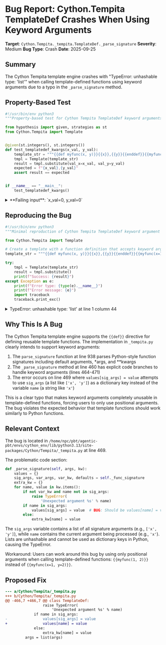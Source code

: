 # Bug Report: Cython.Tempita TemplateDef Crashes When Using Keyword Arguments

**Target**: `Cython.Tempita._tempita.TemplateDef._parse_signature`
**Severity**: Medium
**Bug Type**: Crash
**Date**: 2025-09-25

## Summary

The Cython Tempita template engine crashes with "TypeError: unhashable type: 'list'" when calling template-defined functions using keyword arguments due to a typo in the `_parse_signature` method.

## Property-Based Test

```python
#!/usr/bin/env python3
"""Property-based test for Cython Tempita TemplateDef keyword arguments"""

from hypothesis import given, strategies as st
from Cython.Tempita import Template


@given(st.integers(), st.integers())
def test_templatedef_kwargs(x_val, y_val):
    template_str = """{{def myfunc(x, y)}}{{x}},{{y}}{{enddef}}{{myfunc(x=val_x, y=val_y)}}"""
    tmpl = Template(template_str)
    result = tmpl.substitute(val_x=x_val, val_y=y_val)
    expected = f"{x_val},{y_val}"
    assert result == expected


if __name__ == "__main__":
    test_templatedef_kwargs()
```

<details>

<summary>
**Failing input**: `x_val=0, y_val=0`
</summary>
```
Traceback (most recent call last):
  File "/home/npc/pbt/agentic-pbt/worker_/60/hypo_cython.py", line 18, in <module>
    test_templatedef_kwargs()
    ~~~~~~~~~~~~~~~~~~~~~~~^^
  File "/home/npc/pbt/agentic-pbt/worker_/60/hypo_cython.py", line 9, in test_templatedef_kwargs
    def test_templatedef_kwargs(x_val, y_val):
                   ^^^
  File "/home/npc/miniconda/lib/python3.13/site-packages/hypothesis/core.py", line 2124, in wrapped_test
    raise the_error_hypothesis_found
  File "/home/npc/pbt/agentic-pbt/worker_/60/hypo_cython.py", line 12, in test_templatedef_kwargs
    result = tmpl.substitute(val_x=x_val, val_y=y_val)
  File "Cython/Tempita/_tempita.py", line 186, in Cython.Tempita._tempita.Template.substitute
  File "Cython/Tempita/_tempita.py", line 197, in Cython.Tempita._tempita.Template._interpret
  File "Cython/Tempita/_tempita.py", line 225, in Cython.Tempita._tempita.Template._interpret_codes
  File "Cython/Tempita/_tempita.py", line 245, in Cython.Tempita._tempita.Template._interpret_code
  File "Cython/Tempita/_tempita.py", line 318, in Cython.Tempita._tempita.Template._eval
  File "Cython/Tempita/_tempita.py", line 307, in Cython.Tempita._tempita.Template._eval
  File "<string>", line 1, in <module>
  File "Cython/Tempita/_tempita.py", line 443, in Cython.Tempita._tempita.TemplateDef.__call__
  File "Cython/Tempita/_tempita.py", line 469, in Cython.Tempita._tempita.TemplateDef._parse_signature
TypeError: unhashable type: 'list' at line 1 column 44
Falsifying example: test_templatedef_kwargs(
    x_val=0,
    y_val=0,
)
```
</details>

## Reproducing the Bug

```python
#!/usr/bin/env python3
"""Minimal reproduction of Cython Tempita TemplateDef keyword argument crash"""

from Cython.Tempita import Template

# Create a template with a function definition that accepts keyword arguments
template_str = """{{def myfunc(x, y)}}{{x}},{{y}}{{enddef}}{{myfunc(x=1, y=2)}}"""

try:
    tmpl = Template(template_str)
    result = tmpl.substitute()
    print(f"Success: {result}")
except Exception as e:
    print(f"Error type: {type(e).__name__}")
    print(f"Error message: {e}")
    import traceback
    traceback.print_exc()
```

<details>

<summary>
TypeError: unhashable type: 'list' at line 1 column 44
</summary>
```
Traceback (most recent call last):
  File "/home/npc/pbt/agentic-pbt/worker_/60/repo_cython.py", line 11, in <module>
    result = tmpl.substitute()
  File "Cython/Tempita/_tempita.py", line 186, in Cython.Tempita._tempita.Template.substitute
  File "Cython/Tempita/_tempita.py", line 197, in Cython.Tempita._tempita.Template._interpret
  File "Cython/Tempita/_tempita.py", line 225, in Cython.Tempita._tempita.Template._interpret_codes
  File "Cython/Tempita/_tempita.py", line 245, in Cython.Tempita._tempita.Template._interpret_code
  File "Cython/Tempita/_tempita.py", line 318, in Cython.Tempita._tempita.Template._eval
  File "Cython/Tempita/_tempita.py", line 307, in Cython.Tempita._tempita.Template._eval
  File "<string>", line 1, in <module>
  File "Cython/Tempita/_tempita.py", line 443, in Cython.Tempita._tempita.TemplateDef.__call__
  File "Cython/Tempita/_tempita.py", line 469, in Cython.Tempita._tempita.TemplateDef._parse_signature
TypeError: unhashable type: 'list' at line 1 column 44
Error type: TypeError
Error message: unhashable type: 'list' at line 1 column 44
```
</details>

## Why This Is A Bug

The Cython Tempita template engine supports the `{{def}}` directive for defining reusable template functions. The implementation in `_tempita.py` clearly intends to support keyword arguments:

1. The `parse_signature` function at line 938 parses Python-style function signatures including default arguments, *args, and **kwargs
2. The `_parse_signature` method at line 460 has explicit code branches to handle keyword arguments (lines 464-471)
3. The error occurs on line 469 where `values[sig_args] = value` attempts to use `sig_args` (a list like `['x', 'y']`) as a dictionary key instead of the variable `name` (a string like `'x'`)

This is a clear typo that makes keyword arguments completely unusable in template-defined functions, forcing users to only use positional arguments. The bug violates the expected behavior that template functions should work similarly to Python functions.

## Relevant Context

The bug is located in `/home/npc/pbt/agentic-pbt/envs/cython_env/lib/python3.13/site-packages/Cython/Tempita/_tempita.py` at line 469.

The problematic code section:
```python
def _parse_signature(self, args, kw):
    values = {}
    sig_args, var_args, var_kw, defaults = self._func_signature
    extra_kw = {}
    for name, value in kw.items():
        if not var_kw and name not in sig_args:
            raise TypeError(
                'Unexpected argument %s' % name)
        if name in sig_args:
            values[sig_args] = value  # BUG: Should be values[name] = value
        else:
            extra_kw[name] = value
```

The `sig_args` variable contains a list of all signature arguments (e.g., `['x', 'y']`), while `name` contains the current argument being processed (e.g., `'x'`). Lists are unhashable and cannot be used as dictionary keys in Python, causing the TypeError.

Workaround: Users can work around this bug by using only positional arguments when calling template-defined functions: `{{myfunc(1, 2)}}` instead of `{{myfunc(x=1, y=2)}}`.

## Proposed Fix

```diff
--- a/Cython/Tempita/_tempita.py
+++ b/Cython/Tempita/_tempita.py
@@ -466,7 +466,7 @@ class TemplateDef:
                 raise TypeError(
                     'Unexpected argument %s' % name)
             if name in sig_args:
-                values[sig_args] = value
+                values[name] = value
             else:
                 extra_kw[name] = value
         args = list(args)
```